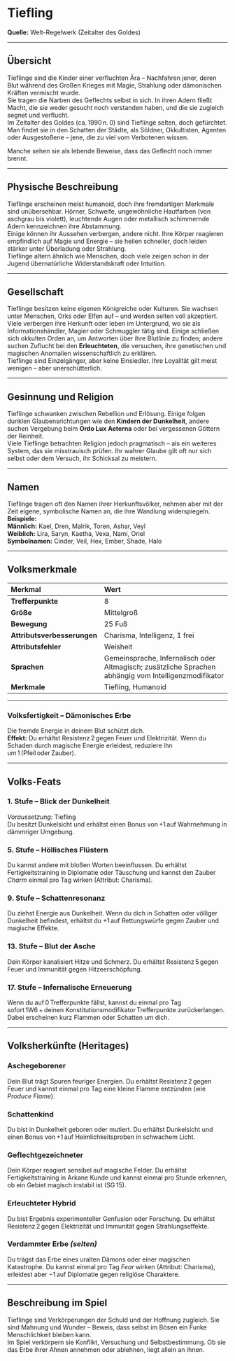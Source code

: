 # **Tiefling**
**Quelle:** Welt-Regelwerk (Zeitalter des Goldes)

---

## **Übersicht**
Tieflinge sind die Kinder einer verfluchten Ära – Nachfahren jener, deren Blut während des Großen Krieges mit Magie, Strahlung oder dämonischen Kräften vermischt wurde.  
Sie tragen die Narben des Geflechts selbst in sich. In ihren Adern fließt Macht, die sie weder gesucht noch verstanden haben, und die sie zugleich segnet und verflucht.  
Im Zeitalter des Goldes (ca. 1990 n. 0) sind Tieflinge selten, doch gefürchtet. Man findet sie in den Schatten der Städte, als Söldner, Okkultisten, Agenten oder Ausgestoßene – jene, die zu viel vom Verbotenen wissen.  

Manche sehen sie als lebende Beweise, dass das Geflecht noch immer brennt.

---

## **Physische Beschreibung**
Tieflinge erscheinen meist humanoid, doch ihre fremdartigen Merkmale sind unübersehbar. Hörner, Schweife, ungewöhnliche Hautfarben (von aschgrau bis violett), leuchtende Augen oder metallisch schimmernde Adern kennzeichnen ihre Abstammung.  
Einige können ihr Aussehen verbergen, andere nicht. Ihre Körper reagieren empfindlich auf Magie und Energie – sie heilen schneller, doch leiden stärker unter Überladung oder Strahlung.  
Tieflinge altern ähnlich wie Menschen, doch viele zeigen schon in der Jugend übernatürliche Widerstandskraft oder Intuition.

---

## **Gesellschaft**
Tieflinge besitzen keine eigenen Königreiche oder Kulturen. Sie wachsen unter Menschen, Orks oder Elfen auf – und werden selten voll akzeptiert.  
Viele verbergen ihre Herkunft oder leben im Untergrund, wo sie als Informationshändler, Magier oder Schmuggler tätig sind. Einige schließen sich okkulten Orden an, um Antworten über ihre Blutlinie zu finden; andere suchen Zuflucht bei den **Erleuchteten**, die versuchen, ihre genetischen und magischen Anomalien wissenschaftlich zu erklären.  
Tieflinge sind Einzelgänger, aber keine Einsiedler. Ihre Loyalität gilt meist wenigen – aber unerschütterlich.

---

## **Gesinnung und Religion**
Tieflinge schwanken zwischen Rebellion und Erlösung. Einige folgen dunklen Glaubensrichtungen wie den **Kindern der Dunkelheit**, andere suchen Vergebung beim **Ordo Lux Aeterna** oder bei vergessenen Göttern der Reinheit.  
Viele Tieflinge betrachten Religion jedoch pragmatisch – als ein weiteres System, das sie misstrauisch prüfen. Ihr wahrer Glaube gilt oft nur sich selbst oder dem Versuch, ihr Schicksal zu meistern.

---

## **Namen**
Tieflinge tragen oft den Namen ihrer Herkunftsvölker, nehmen aber mit der Zeit eigene, symbolische Namen an, die ihre Wandlung widerspiegeln.  
**Beispiele:**  
**Männlich:** Kael, Dren, Malrik, Toren, Ashar, Veyl  
**Weiblich:** Lira, Saryn, Kaetha, Vexa, Nami, Oriel  
**Symbolnamen:** Cinder, Veil, Hex, Ember, Shade, Halo

---

## **Volksmerkmale**

| Merkmal | Wert |
|:--|:--|
| **Trefferpunkte** | 8 |
| **Größe** | Mittelgroß |
| **Bewegung** | 25 Fuß |
| **Attributsverbesserungen** | Charisma, Intelligenz, 1 frei |
| **Attributsfehler** | Weisheit |
| **Sprachen** | Gemeinsprache, Infernalisch oder Altmagisch; zusätzliche Sprachen abhängig vom Intelligenzmodifikator |
| **Merkmale** | Tiefling, Humanoid |

---

### **Volksfertigkeit – Dämonisches Erbe**
Die fremde Energie in deinem Blut schützt dich.  
**Effekt:** Du erhältst Resistenz 2 gegen Feuer und Elektrizität. Wenn du Schaden durch magische Energie erleidest, reduziere ihn um 1 (Pfeil oder Zauber).

---

## **Volks-Feats**

### **1. Stufe – Blick der Dunkelheit**
*Voraussetzung:* Tiefling  
Du besitzt Dunkelsicht und erhältst einen Bonus von +1 auf Wahrnehmung in dämmriger Umgebung.

### **5. Stufe – Höllisches Flüstern**
Du kannst andere mit bloßen Worten beeinflussen. Du erhältst Fertigkeitstraining in Diplomatie oder Täuschung und kannst den Zauber *Charm* einmal pro Tag wirken (Attribut: Charisma).

### **9. Stufe – Schattenresonanz**
Du ziehst Energie aus Dunkelheit. Wenn du dich in Schatten oder völliger Dunkelheit befindest, erhältst du +1 auf Rettungswürfe gegen Zauber und magische Effekte.

### **13. Stufe – Blut der Asche**
Dein Körper kanalisiert Hitze und Schmerz. Du erhältst Resistenz 5 gegen Feuer und Immunität gegen Hitzeerschöpfung.

### **17. Stufe – Infernalische Erneuerung**
Wenn du auf 0 Trefferpunkte fällst, kannst du einmal pro Tag sofort 1W6 + deinen Konstitutionsmodifikator Trefferpunkte zurückerlangen. Dabei erscheinen kurz Flammen oder Schatten um dich.

---

## **Volksherkünfte (Heritages)**

### **Aschegeborener**
Dein Blut trägt Spuren feuriger Energien. Du erhältst Resistenz 2 gegen Feuer und kannst einmal pro Tag eine kleine Flamme entzünden (wie *Produce Flame*).

### **Schattenkind**
Du bist in Dunkelheit geboren oder mutiert. Du erhältst Dunkelsicht und einen Bonus von +1 auf Heimlichkeitsproben in schwachem Licht.

### **Geflechtgezeichneter**
Dein Körper reagiert sensibel auf magische Felder. Du erhältst Fertigkeitstraining in Arkane Kunde und kannst einmal pro Stunde erkennen, ob ein Gebiet magisch instabil ist (SG 15).

### **Erleuchteter Hybrid**
Du bist Ergebnis experimenteller Genfusion oder Forschung. Du erhältst Resistenz 2 gegen Elektrizität und Immunität gegen Strahlungseffekte.

### **Verdammter Erbe** *(selten)*
Du trägst das Erbe eines uralten Dämons oder einer magischen Katastrophe. Du kannst einmal pro Tag *Fear* wirken (Attribut: Charisma), erleidest aber −1 auf Diplomatie gegen religiöse Charaktere.

---

## **Beschreibung im Spiel**
Tieflinge sind Verkörperungen der Schuld und der Hoffnung zugleich. Sie sind Mahnung und Wunder – Beweis, dass selbst im Bösen ein Funke Menschlichkeit bleiben kann.  
Im Spiel verkörpern sie Konflikt, Versuchung und Selbstbestimmung. Ob sie das Erbe ihrer Ahnen annehmen oder ablehnen, liegt allein an ihnen.

